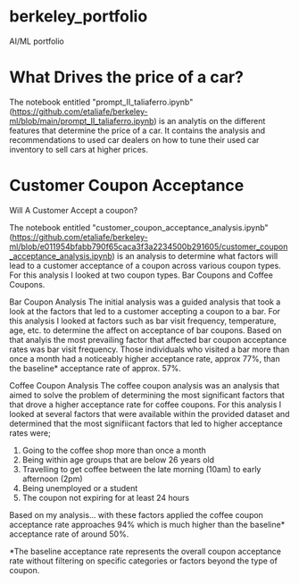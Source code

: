 # berkeley_portfolio
AI/ML portfolio

# What Drives the price of a car?
The notebook entitled "prompt_II_taliaferro.ipynb" (https://github.com/etaliafe/berkeley-ml/blob/main/prompt_II_taliaferro.ipynb) is an analytis on the different features that determine the price of a car. It contains the analysis and recommendations to used car dealers on how to tune their used car inventory to sell cars at higher prices.

# Customer Coupon Acceptance

Will A Customer Accept a coupon?

The notebook entitled "customer_coupon_acceptance_analysis.ipynb" (https://github.com/etaliafe/berkeley-ml/blob/e011954bfabb790f65caca3f3a2234500b291605/customer_coupon_acceptance_analysis.ipynb) is an analysis to determine what factors will lead to a customer acceptance of a coupon across various coupon types.  For this analysis I looked at two coupon types.  Bar Coupons and Coffee Coupons.  

Bar Coupon Analysis
The initial analysis was a guided analysis that took a look at the factors that led to a customer accepting a coupon to a bar.  For this analysis I looked at factors such as bar visit frequency, temperature, age, etc. to determine the affect on acceptance of bar coupons.  Based on that analyis the most prevailing factor that affected bar coupon acceptance rates was bar visit frequency.  Those individuals who visited a bar more than once a month had a noticeably higher acceptance rate, approx 77%, than the baseline* acceptance rate of approx. 57%. 

Coffee Coupon Analysis
The coffee coupon analysis was an analysis that aimed to solve the problem of determining the most significant factors that that drove a higher acceptance rate for coffee coupons.  For this analysis I looked at several factors that were available within the provided dataset and determined that the most signifiicant factors that led to higher acceptance rates were;

1. Going to the coffee shop more than once a month
2. Being within age groups that are below 26 years old
3. Travelling to get coffee between the late morning (10am) to early afternoon (2pm)
4. Being unemployed or a student
5. The coupon not expiring for at least 24 hours  

Based on my analysis... with these factors applied the coffee coupon acceptance rate approaches 94% which is much higher than the baseline* acceptance rate of around 50%.

*The baseline acceptance rate represents the overall coupon acceptance rate without filtering on specific categories or factors beyond the type of coupon.




